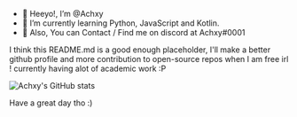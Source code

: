 - 👋 Heeyo!, I’m @Achxy
- 🌱 I’m currently learning Python, JavaScript and Kotlin.
- 🎁 Also, You can Contact / Find me on discord at Achxy#0001

I think this README.md is a good enough placeholder, I'll make a better github profile and more contribution to open-source repos when I am free irl ! 
currently having alot of academic work :P

![Achxy's GitHub stats](https://github-readme-stats.vercel.app/api?username=Achxy&count_private=true&show_icons=true&hide=stars&theme=dark)


Have a great day tho :)

